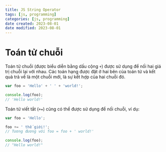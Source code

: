 ```yaml
---
title: JS String Operator
tags: [js, programming]
categories: [js, programming]
date created: 2023-08-01
date modified: 2023-08-01
---
```


# Toán tử chuỗi

Toán tử chuỗi (được biểu diễn bằng dấu cộng `+`) được sử dụng để nối hai giá trị chuỗi lại với nhau. Các toán hạng được đặt ở hai bên của toán tử và kết quả trả về là một chuỗi mới, là sự kết hợp của hai chuỗi đó.

```js
var foo = 'Hello' + ' ' + 'world!';

console.log(foo);
// 'Hello world!'
```

Toán tử viết tắt (`+=`) cũng có thể được sử dụng để nối chuỗi, ví dụ:

```js
var foo = 'Hello';

foo += ' thế giới!';
// Tương đương với foo = foo + ' world!'

console.log(foo);
// "Hello world!"
```
